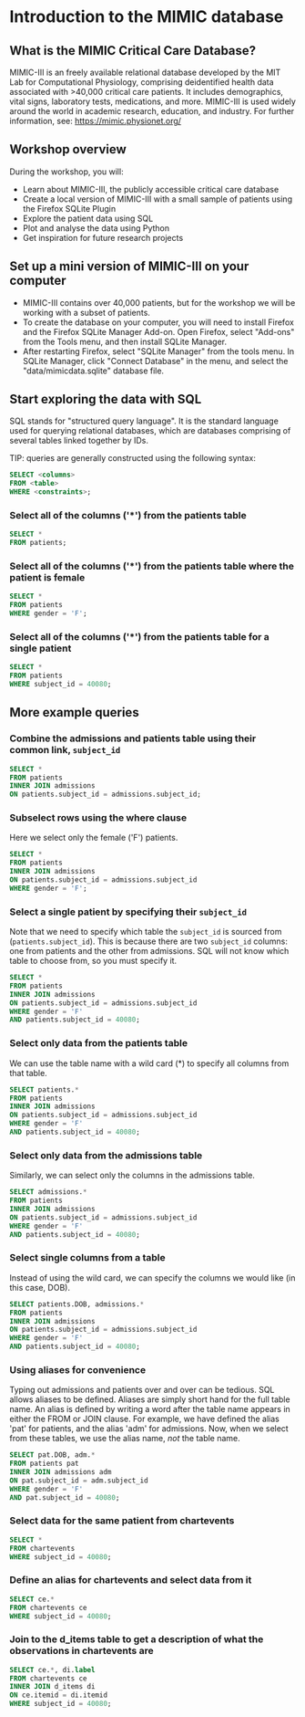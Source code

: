 # Introduction to the MIMIC database

## What is the MIMIC Critical Care Database?

MIMIC-III is an freely available relational database developed by the MIT Lab for Computational Physiology, comprising deidentified health data associated with >40,000 critical care patients. It includes demographics, vital signs, laboratory tests, medications, and more. MIMIC-III is used widely around the world in academic research, education, and industry. For further information, see: https://mimic.physionet.org/

## Workshop overview

During the workshop, you will:

* Learn about MIMIC-III, the publicly accessible critical care database
* Create a local version of MIMIC-III with a small sample of patients using the Firefox SQLite Plugin
* Explore the patient data using SQL
* Plot and analyse the data using Python
* Get inspiration for future research projects

## Set up a mini version of MIMIC-III on your computer

* MIMIC-III contains over 40,000 patients, but for the workshop we will be working with a subset of patients.
* To create the database on your computer, you will need to install Firefox and the Firefox SQLite Manager Add-on. Open Firefox, select "Add-ons" from the Tools menu, and then install SQLite Manager.
* After restarting Firefox, select "SQLite Manager" from the tools menu. In SQLite Manager, click "Connect Database" in the menu, and select the "data/mimicdata.sqlite" database file.

## Start exploring the data with SQL

SQL stands for "structured query language". It is the standard language used for querying relational databases, which are databases comprising of several tables linked together by IDs.

TIP: queries are generally constructed using the following syntax:

```sql
SELECT <columns>  
FROM <table>  
WHERE <constraints>;
```

### Select all of the columns ('\*') from the patients table

```sql
SELECT *  
FROM patients;
```

### Select all of the columns ('\*') from the patients table where the patient is female

```sql
SELECT *
FROM patients
WHERE gender = 'F';
```

### Select all of the columns ('\*') from the patients table for a single patient

```sql
SELECT *
FROM patients
WHERE subject_id = 40080;
```

## More example queries

### Combine the admissions and patients table using their common link, `subject_id`

```sql
SELECT *
FROM patients
INNER JOIN admissions
ON patients.subject_id = admissions.subject_id;
```

### Subselect rows using the where clause

Here we select only the female ('F') patients.

```sql
SELECT *
FROM patients
INNER JOIN admissions
ON patients.subject_id = admissions.subject_id
WHERE gender = 'F';
```

### Select a single patient by specifying their `subject_id`

Note that we need to specify which table the `subject_id` is sourced from (`patients.subject_id`).
This is because there are two `subject_id` columns: one from patients and the other from admissions.
SQL will not know which table to choose from, so you must specify it.

```sql
SELECT *
FROM patients
INNER JOIN admissions
ON patients.subject_id = admissions.subject_id
WHERE gender = 'F'
AND patients.subject_id = 40080;
```

### Select only data from the patients table

We can use the table name with a wild card (\*) to specify all columns from that table.

```sql
SELECT patients.*
FROM patients
INNER JOIN admissions
ON patients.subject_id = admissions.subject_id
WHERE gender = 'F'
AND patients.subject_id = 40080;
```

### Select only data from the admissions table

Similarly, we can select only the columns in the admissions table.

```sql
SELECT admissions.*
FROM patients
INNER JOIN admissions
ON patients.subject_id = admissions.subject_id
WHERE gender = 'F'
AND patients.subject_id = 40080;
```

### Select single columns from a table

Instead of using the wild card, we can specify the columns we would like (in this case, DOB).

```sql
SELECT patients.DOB, admissions.*
FROM patients
INNER JOIN admissions
ON patients.subject_id = admissions.subject_id
WHERE gender = 'F'
AND patients.subject_id = 40080;
```

### Using aliases for convenience

Typing out admissions and patients over and over can be tedious. SQL allows aliases to be defined.
Aliases are simply short hand for the full table name. An alias is defined by writing a word after the table name appears in either the FROM or JOIN clause.
For example, we have defined the alias 'pat' for patients, and the alias 'adm' for admissions.
Now, when we select from these tables, we use the alias name, *not* the table name.

```sql
SELECT pat.DOB, adm.*
FROM patients pat
INNER JOIN admissions adm
ON pat.subject_id = adm.subject_id
WHERE gender = 'F'
AND pat.subject_id = 40080;
```

### Select data for the same patient from chartevents

```sql
SELECT *
FROM chartevents
WHERE subject_id = 40080;
```

### Define an alias for chartevents and select data from it

```sql
SELECT ce.*
FROM chartevents ce
WHERE subject_id = 40080;
```

### Join to the d_items table to get a description of what the observations in chartevents are

```sql
SELECT ce.*, di.label
FROM chartevents ce
INNER JOIN d_items di
ON ce.itemid = di.itemid
WHERE subject_id = 40080;
```
